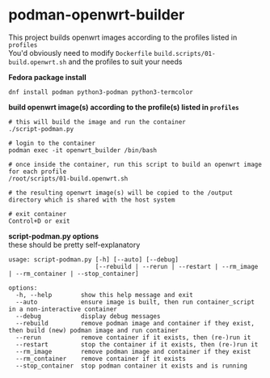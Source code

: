 # podman-openwrt-builder

This project builds openwrt images according to the profiles listed in ```profiles```   
You'd obviously need to modify ```Dockerfile``` ```build.scripts/01-build.openwrt.sh``` and the profiles to suit your needs   


**Fedora package install**
```
dnf install podman python3-podman python3-termcolor   
```

**build openwrt image(s) according to the profile(s) listed in ```profiles```**
```
# this will build the image and run the container   
./script-podman.py

# login to the container 
podman exec -it openwrt_builder /bin/bash

# once inside the container, run this script to build an openwrt image for each profile
/root/scripts/01-build.openwrt.sh

# the resulting openwrt image(s) will be copied to the /output directory which is shared with the host system

# exit container
Control+D or exit
```

**script-podman.py options**  
these should be pretty self-explanatory
```
usage: script-podman.py [-h] [--auto] [--debug]
                        [--rebuild | --rerun | --restart | --rm_image | --rm_container | --stop_container]

options:
  -h, --help        show this help message and exit
  --auto            ensure image is built, then run container_script in a non-interactive container
  --debug           display debug messages
  --rebuild         remove podman image and container if they exist, then build (new) podman image and run container
  --rerun           remove container if it exists, then (re-)run it
  --restart         stop the container if it exists, then (re-)run it
  --rm_image        remove podman image and container if they exist
  --rm_container    remove container if it exists
  --stop_container  stop podman container it exists and is running
```
